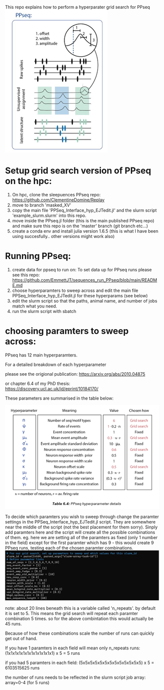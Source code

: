 
This repo explains how to perform a hyperparater grid search for PPseq  
![ppseq_diagram](images/ppseq.png)


# Setup grid search version of PPseq on the hpc: 
1. On hpc, clone the sleepuences PPseq repo: https://github.com/ClementineDomine/Replay
2. move to branch 'masked_XV'
3. copy the main file 'PPSeq_Interface_hyp_EJTedit.jl' and the slurm script 'example_slurm.slurm' into this repo. 
4. move inside the PPseq.jl folder (this is the main published PPseq repo) and make sure this repo is on the 'master' branch (git branch etc...)
5. create a conda env and install julia version 1.6.5 (this is what I have been using succesfully.. other versions might work also)

# Running PPseq: 

1. create data for ppseq to run on: To set data up for PPseq runs please see this repo: https://github.com/EmmettJT/sequences_run_PPseq/blob/main/README.md
2. choose hyperparamters to sweep across and edit the main file PPSeq_Interface_hyp_EJTedit.jl for these hyperparams (see below)
3. edit the slurm script so that the paths, animal name, and number of jobs match what you need.
4. run the slurm script with sbatch  

# choosing paramters to sweep across:

PPseq has 12 main hyperparamters.

For a detailed breakdown of each hyperparameter 

please see the origional publication: https://arxiv.org/abs/2010.04875

or chapter 6.4 of my PhD thesis: https://discovery.ucl.ac.uk/id/eprint/10184170/

These parameters are summarised in the table below:

![hyperparam_table](images/hyperparam_table.png)

To decide which paramters you wish to sweep through change the paramter settings in the PPSeq_Interface_hyp_EJTedit.jl script. They are somewhere near the middle of the script (not the best placement for them sorry). Sinply add paramters here and the script will create all the possible combinations of them. 
eg. here we are setting all of the paramters as fixed (only 1 number in the field) except for the first paramter which has 9 - this would create 9 PPseq runs, testing each of the chosen paramter combinations. 
![parameters](images/params_code.png)

note: about 20 lines beneath this is a variable called 'n_repeats'. by default it is set to 5. This means the grid search will repeat each paramter combination 5 times. so for the above combintation this would actually be 45 runs. 

Because of how these combinations scale the number of runs can quickly get out of hand. 

If you have 1 paramters in each field will mean only n_repeats runs: (1x1x1x1x1x1x1x1x1x1x1x1) x 5  = 5 runs

if you had 5 paramters in each field: (5x5x5x5x5x5x5x5x5x5x5x5x5) x 5 = 6103515625 runs

the number of runs needs to be reflected in the slurm script job array: array=0-4 (for 5 runs)  




